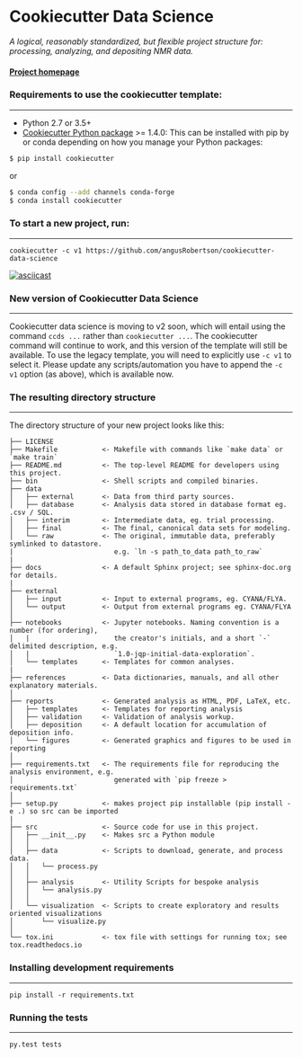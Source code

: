 # Cookiecutter Data Science

_A logical, reasonably standardized, but flexible project structure for: processing, analyzing, and depositing NMR data._


#### [Project homepage](http://angusRobertson.github.io/cookiecutter-data-science/)


### Requirements to use the cookiecutter template:
-----------
 - Python 2.7 or 3.5+
 - [Cookiecutter Python package](http://cookiecutter.readthedocs.org/en/latest/installation.html) >= 1.4.0: This can be installed with pip by or conda depending on how you manage your Python packages:

``` bash
$ pip install cookiecutter
```

or

``` bash
$ conda config --add channels conda-forge
$ conda install cookiecutter
```


### To start a new project, run:
------------

    cookiecutter -c v1 https://github.com/angusRobertson/cookiecutter-data-science


[![asciicast](https://asciinema.org/a/244658.svg)](https://asciinema.org/a/244658)

### New version of Cookiecutter Data Science
------------
Cookiecutter data science is moving to v2 soon, which will entail using
the command `ccds ...` rather than `cookiecutter ...`. The cookiecutter command
will continue to work, and this version of the template will still be available.
To use the legacy template, you will need to explicitly use `-c v1` to select it.
Please update any scripts/automation you have to append the `-c v1` option (as above),
which is available now.


### The resulting directory structure
------------

The directory structure of your new project looks like this:

```
├── LICENSE
├── Makefile           <- Makefile with commands like `make data` or `make train`
├── README.md          <- The top-level README for developers using this project.
├── bin                <- Shell scripts and compiled binaries.
├── data
│   ├── external       <- Data from third party sources.
│   ├── database       <- Analysis data stored in database format eg. .csv / SQL.
│   ├── interim        <- Intermediate data, eg. trial processing.
│   ├── final          <- The final, canonical data sets for modeling.
│   └── raw            <- The original, immutable data, preferably symlinked to datastore.
|                         e.g. `ln -s path_to_data path_to_raw`
|
├── docs               <- A default Sphinx project; see sphinx-doc.org for details.
|
├── external
│   ├── input          <- Input to external programs, eg. CYANA/FLYA.
│   └── output         <- Output from external programs eg. CYANA/FLYA
│
├── notebooks          <- Jupyter notebooks. Naming convention is a number (for ordering),
│   |                     the creator's initials, and a short `-` delimited description, e.g.
│   |                     `1.0-jqp-initial-data-exploration`.
│   └── templates      <- Templates for common analyses.  
|
├── references         <- Data dictionaries, manuals, and all other explanatory materials.
│
├── reports            <- Generated analysis as HTML, PDF, LaTeX, etc.
│   ├── templates      <- Templates for reporting analysis  
│   ├── validation     <- Validation of analysis workup.
│   ├── deposition     <- A default location for accumulation of deposition info.
│   └── figures        <- Generated graphics and figures to be used in reporting
│
├── requirements.txt   <- The requirements file for reproducing the analysis environment, e.g.
│                         generated with `pip freeze > requirements.txt`
│
├── setup.py           <- makes project pip installable (pip install -e .) so src can be imported
|
├── src                <- Source code for use in this project.
│   ├── __init__.py    <- Makes src a Python module
│   │
│   ├── data           <- Scripts to download, generate, and process data.
│   │   └── process.py
│   │
│   ├── analysis       <- Utility Scripts for bespoke analysis
│   │   └── analysis.py
│   │
│   └── visualization  <- Scripts to create exploratory and results oriented visualizations
│       └── visualize.py
│
└── tox.ini            <- tox file with settings for running tox; see tox.readthedocs.io
```


### Installing development requirements
------------

    pip install -r requirements.txt

### Running the tests
------------

    py.test tests

